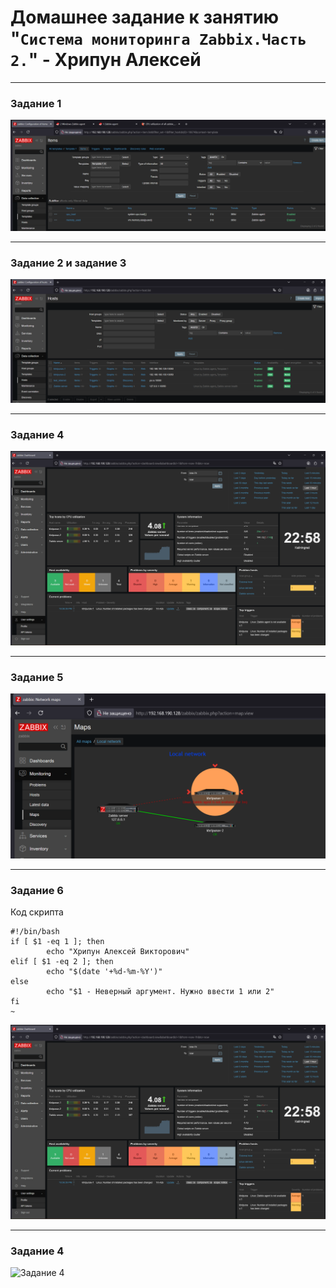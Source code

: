 # Домашнее задание к занятию "`Система мониторинга Zabbix.Часть 2.`" - Хрипун Алексей

---

### Задание 1

![Задание 1](img/task1.png)


---

### Задание 2 и задание 3


![Задание 2 и 3](img/task2-3.png)


---

### Задание 4


![Задание 4](img/task4.png)

---

### Задание 5


![Задание 5](img/task5.png)

---

### Задание 6

Код скрипта
```
#!/bin/bash
if [ $1 -eq 1 ]; then
        echo "Хрипун Алексей Викторович"
elif [ $1 -eq 2 ]; then
        echo "$(date '+%d-%m-%Y')"
else
        echo "$1 - Неверный аргумент. Нужно ввести 1 или 2"
fi
~
```

![Задание 6](img/task4.png)

---

### Задание 4


![Задание 4](img/ta.png)

